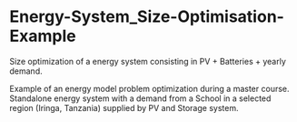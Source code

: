 # Energy-System_Size-Optimisation-Example
Size optimization of a energy system consisting in PV + Batteries + yearly demand.

Example of an energy model problem optimization during a master course.
Standalone energy system with a demand from a School in a selected region (Iringa, Tanzania) supplied by PV and Storage system. 

